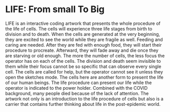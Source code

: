 # LIFE: From small To Big
LIFE is an interactive coding artwork that presents the whole procedure of the life of cells. The cells will experience three life stages from birth to division and to death. When the cells are generated at the very beginning, they are excited to see the world while they are fragile as well. Feeding and caring are needed. After they are fed with enough food, they will start their procedure to procreate. Afterward, they will fade away and die once they are starving or old enough. The more the number of cells, the less focus the operator has on each of the cells. The division and death seem invisible to them while their focus cannot be so specific that can observe every single cell. The cells are called for help, but the operator cannot see it unless they open the sketches mode.  The cells here are another form to present the life of our human beings. The life procedure can present our life while the operator is indicated to the power holder. Combined with the COVID background, many people died because of the lack of attention. The artwork not only is an introduction to the life procedure of cells but also is a carrier that contains further thinking about life in the post-epidemic world.
